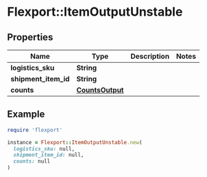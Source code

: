 # Flexport::ItemOutputUnstable

## Properties

| Name | Type | Description | Notes |
| ---- | ---- | ----------- | ----- |
| **logistics_sku** | **String** |  |  |
| **shipment_item_id** | **String** |  |  |
| **counts** | [**CountsOutput**](CountsOutput.md) |  |  |

## Example

```ruby
require 'flexport'

instance = Flexport::ItemOutputUnstable.new(
  logistics_sku: null,
  shipment_item_id: null,
  counts: null
)
```

